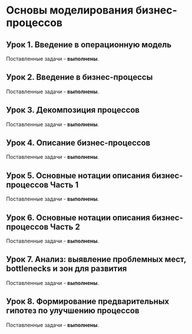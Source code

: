 # Основы моделирования бизнес-процессов

## Урок 1. Введение в операционную модель

Поставленные задачи - **выполнены**.

## Урок 2. Введение в бизнес-процессы

Поставленные задачи - **выполнены**.

## Урок 3. Декомпозиция процессов

Поставленные задачи - **выполнены**.

## Урок 4. Описание бизнес-процессов

Поставленные задачи - **выполнены**.

## Урок 5. Основные нотации описания бизнес-процессов Часть 1

Поставленные задачи - **выполнены**.

## Урок 6. Основные нотации описания бизнес-процессов Часть 2

Поставленные задачи - **выполнены**.

## Урок 7. Анализ: выявление проблемных мест, bottlenecks и зон для развития

Поставленные задачи - **выполнены**.

## Урок 8. Формирование предварительных гипотез по улучшению процессов

Поставленные задачи - **выполнены**.
